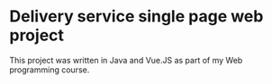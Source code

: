 # Delivery service single page web project
This project was written in Java and Vue.JS as part of my Web programming course.
